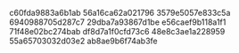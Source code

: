 c60fda9883a6b1ab
56a16ca62a021796
3579e5057e833c5a
6940988705d287c7
29dba7a93867d1be
e56caef9b118a1f1
71f48e02bc274bab
df8d7a1f0cfd73c6
48e8c3ae1a228959
55a65703032d03e2
ab8ae9b6f74ab3fe

